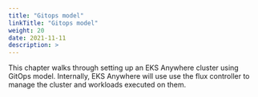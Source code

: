 ```yaml
---
title: "Gitops model"
linkTitle: "Gitops model"
weight: 20
date: 2021-11-11
description: >  
---
```


This chapter walks through setting up an EKS Anywhere cluster using GitOps model. Internally, EKS Anywhere will use use the flux controller to manage the cluster and workloads executed on them.

